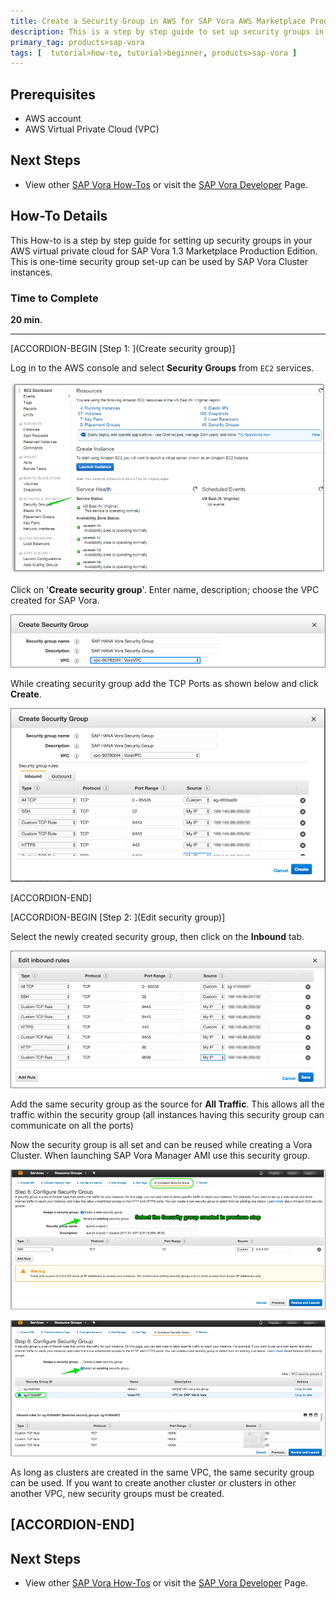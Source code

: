 ```yaml
---
title: Create a Security Group in AWS for SAP Vora AWS Marketplace Production Edition
description: This is a step by step guide to set up security groups in your AWS virtual private cloud for SAP Vora 1.3.
primary_tag: products>sap-vora
tags: [  tutorial>how-to, tutorial>beginner, products>sap-vora ]
---
```

## Prerequisites  
 - AWS account
 - AWS Virtual Private Cloud (VPC)

## Next Steps
 - View other [SAP Vora How-Tos](https://www.sap.com/developer/tutorial-navigator.tutorials.html?tag=products:data-management/sap-vora) or visit the [SAP Vora Developer](https://www.sap.com/developer/topics/vora.html) Page.


## How-To Details
This How-to is a step by step guide for setting up security groups in your AWS virtual private cloud for SAP Vora 1.3 Marketplace Production Edition. This is one-time security group set-up can be used by SAP Vora Cluster instances.

### Time to Complete
**20 min**.

---

[ACCORDION-BEGIN [Step 1: ](Create security group)]

Log in to the AWS console and select **Security Groups** from `EC2` services.

![Log into AWS](security-picture1.png)

Click on '**Create security group**'. Enter name, description; choose the VPC created for SAP Vora.

![Create security group](security-picture2.png)

While creating security group add the TCP Ports as shown below and click **Create**.

![Add ports](security-picture3.png)



[ACCORDION-END]


[ACCORDION-BEGIN [Step 2: ](Edit security group)]

Select the newly created security group, then click on the **Inbound** tab.

![Edit inbound settings](security-picture4.png)

Add the same security group as the source for **All Traffic**. This allows all the traffic within the security group (all instances having this security group can communicate on all the ports)

Now the security group is all set and can be reused while creating a Vora Cluster. When launching SAP Vora Manager AMI use this security group.

![Select security group](security-picture5.png)

![Select security group](security-picture6.png)


As long as clusters are created in the same VPC, the same security group can be used. If you want to create another cluster or clusters in other another VPC, new security groups must be created.


[ACCORDION-END]
---


## Next Steps
 - View other [SAP Vora How-Tos](https://www.sap.com/developer/tutorial-navigator.tutorials.html?tag=products:data-management/sap-vora) or visit the [SAP Vora Developer](https://www.sap.com/developer/topics/vora.html) Page.
